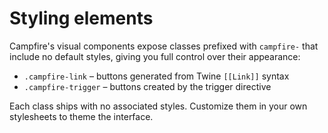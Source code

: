# Styling elements

Campfire's visual components expose classes prefixed with `campfire-` that include no default styles, giving you full control over their appearance:

- `.campfire-link` – buttons generated from Twine `[[Link]]` syntax
- `.campfire-trigger` – buttons created by the trigger directive

Each class ships with no associated styles. Customize them in your own stylesheets to theme the interface.

